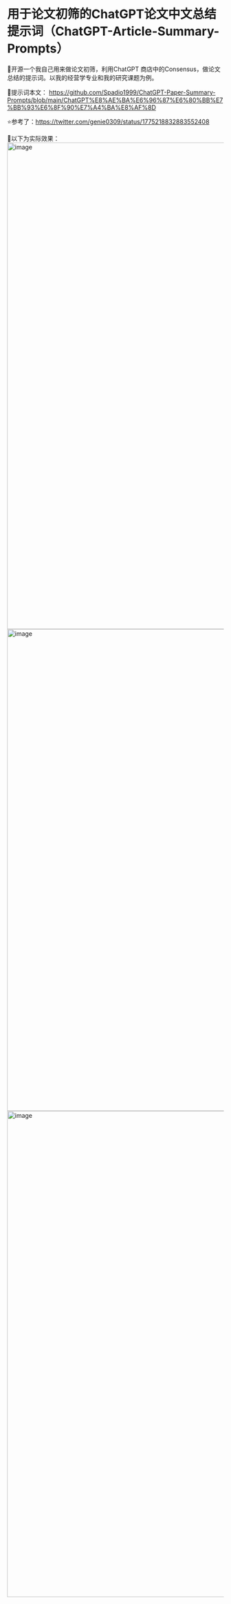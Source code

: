 # 用于论文初筛的ChatGPT论文中文总结提示词（ChatGPT-Article-Summary-Prompts）

🌹开源一个我自己用来做论文初筛，利用ChatGPT 商店中的Consensus，做论文总结的提示词。以我的经营学专业和我的研究课题为例。

📃提示词本文：
https://github.com/Spadio1999/ChatGPT-Paper-Summary-Prompts/blob/main/ChatGPT%E8%AE%BA%E6%96%87%E6%80%BB%E7%BB%93%E6%8F%90%E7%A4%BA%E8%AF%8D

⭐️参考了：https://twitter.com/genie0309/status/1775218832883552408


👀以下为实际效果：
<img width="1129" alt="image" src="https://github.com/Spadio1999/ChatGPT-Paper-Summary-Prompts/assets/104052734/2f1fe839-0b9f-4635-b983-93d8270d1b03">
<img width="1118" alt="image" src="https://github.com/Spadio1999/ChatGPT-Paper-Summary-Prompts/assets/104052734/5aabe1c1-0d69-41c2-be8a-63185c46edfe">
<img width="1128" alt="image" src="https://github.com/Spadio1999/ChatGPT-Paper-Summary-Prompts/assets/104052734/a99d6063-2417-404b-a476-6c1851772130">
